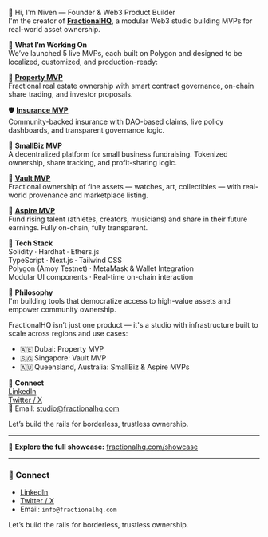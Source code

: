 👋 Hi, I'm Niven — Founder & Web3 Product Builder  
I'm the creator of **[FractionalHQ](https://fractionalhq.com)**, a modular Web3 studio building MVPs for real-world asset ownership.

🚀 **What I’m Working On**  
We’ve launched 5 live MVPs, each built on Polygon and designed to be localized, customized, and production-ready:

🏡 **[Property MVP](https://fractionalhq.com/showcase/property)**  
Fractional real estate ownership with smart contract governance, on-chain share trading, and investor proposals.

🛡 **[Insurance MVP](https://fractionalhq.com/showcase/insurance)**  
Community-backed insurance with DAO-based claims, live policy dashboards, and transparent governance logic.

💼 **[SmallBiz MVP](https://fractionalhq.com/showcase/smallbiz)**  
A decentralized platform for small business fundraising. Tokenized ownership, share tracking, and profit-sharing logic.

🎨 **[Vault MVP](https://fractionalhq.com/showcase/vault)**  
Fractional ownership of fine assets — watches, art, collectibles — with real-world provenance and marketplace listing.

🏃 **[Aspire MVP](https://fractionalhq.com/showcase/aspire)**  
Fund rising talent (athletes, creators, musicians) and share in their future earnings. Fully on-chain, fully transparent.

🧰 **Tech Stack**  
Solidity · Hardhat · Ethers.js  
TypeScript · Next.js · Tailwind CSS  
Polygon (Amoy Testnet) · MetaMask & Wallet Integration  
Modular UI components · Real-time on-chain interaction

🧠 **Philosophy**  
I'm building tools that democratize access to high-value assets and empower community ownership.

FractionalHQ isn’t just one product — it's a studio with infrastructure built to scale across regions and use cases:
- 🇦🇪 Dubai: Property MVP  
- 🇸🇬 Singapore: Vault MVP  
- 🇦🇺 Queensland, Australia: SmallBiz & Aspire MVPs

🔗 **Connect**  
[LinkedIn](https://www.linkedin.com/in/nivenaldridge/)  
[Twitter / X](https://twitter.com/FractionalHQ1)  
📧 Email: studio@fractionalhq.com

Let’s build the rails for borderless, trustless ownership.

---

📝 **Explore the full showcase:** [fractionalhq.com/showcase](https://fractionalhq.com/showcase)

---


### 🔗 Connect

- [LinkedIn](https://linkedin.com/company/fractionalhq)  
- [Twitter / X](https://twitter.com/fractionalhq1)  
- Email: `info@fractionalhq.com`

Let’s build the rails for borderless, trustless ownership.
